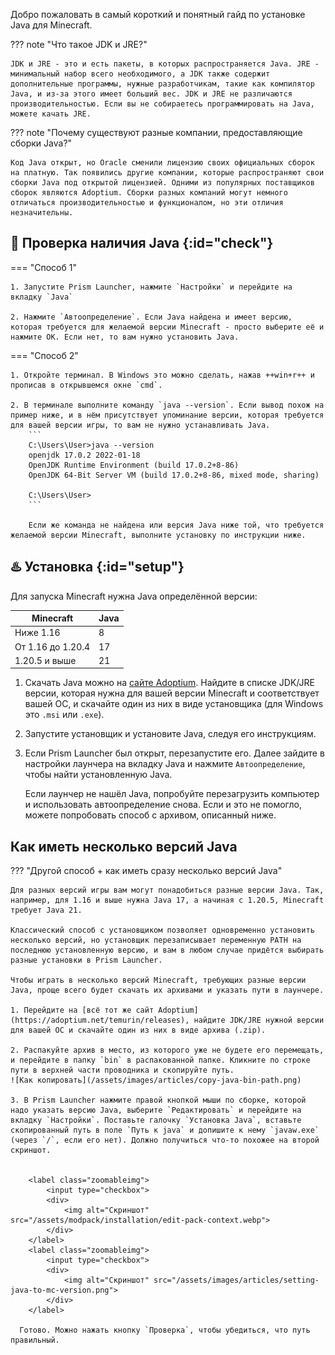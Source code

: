 Добро пожаловать в самый короткий и понятный гайд по установке Java для Minecraft.


??? note "Что такое JDK и JRE?"

    JDK и JRE - это и есть пакеты, в которых распространяется Java. JRE - минимальный набор всего необходимого, а JDK также содержит дополнительные программы, нужные разработчикам, такие как компилятор Java, и из-за этого имеет больший вес. JDK и JRE не различаются производительностью. Если вы не собираетесь программировать на Java, можете качать JRE.


??? note "Почему существуют разные компании, предоставляющие сборки Java?"

    Код Java открыт, но Oracle сменили лицензию своих официальных сборок на платную. Так появились другие компании, которые распространяют свои сборки Java под открытой лицензией. Одними из популярных поставщиков сборок являются Adoptium. Сборки разных компаний могут немного отличаться производительностью и функционалом, но эти отличия незначительны.

## 👀 Проверка наличия Java {:id="check"}

=== "Способ 1"

    1. Запустите Prism Launcher, нажмите `Настройки` и перейдите на вкладку `Java`

    2. Нажмите `Автоопределение`. Если Java найдена и имеет версию, которая требуется для желаемой версии Minecraft - просто выберите её и нажмите ОК. Если нет, то вам нужно установить Java.

=== "Способ 2"

    1. Откройте терминал. В Windows это можно сделать, нажав ++win+r++ и прописав в открывшемся окне `cmd`.

    2. В терминале выполните команду `java --version`. Если вывод похож на пример ниже, и в нём присутствует упоминание версии, которая требуется для вашей версии игры, то вам не нужно устанавливать Java. 
        ```
        C:\Users\User>java --version
        openjdk 17.0.2 2022-01-18
        OpenJDK Runtime Environment (build 17.0.2+8-86)
        OpenJDK 64-Bit Server VM (build 17.0.2+8-86, mixed mode, sharing)

        C:\Users\User>
        ```
    
        Если же команда не найдена или версия Java ниже той, что требуется желаемой версии Minecraft, выполните установку по инструкции ниже.

## ♨️ Установка {:id="setup"}

Для запуска Minecraft нужна Java определённой версии: 

| Minecraft           | Java  | 
|---------------------|-------|
| Ниже 1.16           | 8     | 
| От 1.16 до 1.20.4   | 17    |
| 1.20.5 и выше       | 21    |

  1. Скачать Java можно на [сайте Adoptium](https://adoptium.net/temurin/releases). Найдите в списке JDK/JRE версии, которая нужна для вашей версии Minecraft и соответствует вашей ОС, и скачайте один из них в виде установщика (для Windows это `.msi` или `.exe`).
      
  2. Запустите установщик и установите Java, следуя его инструкциям.

  3. Если Prism Launcher был открыт, перезапустите его. Далее зайдите в настройки лаунчера на вкладку Java и нажмите `Автоопределение`, чтобы найти установленную Java. 

      Если лаунчер не нашёл Java, попробуйте перезагрузить компьютер и использовать автоопределение снова. Если и это не помогло, можете попробовать способ с архивом, описанный ниже.

## Как иметь несколько версий Java

??? "Другой способ + как иметь сразу несколько версий Java"

    Для разных версий игры вам могут понадобиться разные версии Java. Так, например, для 1.16 и выше нужна Java 17, а начиная с 1.20.5, Minecraft требует Java 21. 
    
    Классический способ с установщиком позволяет одновременно установить несколько версий, но установщик перезаписывает переменную PATH на последнюю установленную версию, и вам в любом случае придётся выбирать разные установки в Prism Launcher.

    Чтобы играть в несколько версий Minecraft, требующих разные версии Java, проще всего будет скачать их архивами и указать пути в лаунчере.

    1. Перейдите на [всё тот же сайт Adoptium](https://adoptium.net/temurin/releases), найдите JDK/JRE нужной версии для вашей ОС и скачайте один из них в виде архива (.zip).
        
    2. Распакуйте архив в место, из которого уже не будете его перемещать, и перейдите в папку `bin` в распакованной папке. Кликните по строке пути в верхней части проводника и скопируйте путь.
    ![Как копировать](/assets/images/articles/copy-java-bin-path.png)

    3. В Prism Launcher нажмите правой кнопкой мыши по сборке, которой надо указать версию Java, выберите `Редактировать` и перейдите на вкладку `Настройки`. Поставьте галочку `Установка Java`, вставьте скопированный путь в поле `Путь к java` и допишите к нему `javaw.exe` (через `/`, если его нет). Должно получиться что-то похожее на второй скриншот.


        <label class="zoomableimg">
            <input type="checkbox">
            <div>
                <img alt="Скриншот" src="/assets/modpack/installation/edit-pack-context.webp">
            </div>
        </label>
        <label class="zoomableimg">
            <input type="checkbox">
            <div>
                <img alt="Скриншот" src="/assets/images/articles/setting-java-to-mc-version.png">
            </div>
        </label>

      Готово. Можно нажать кнопку `Проверка`, чтобы убедиться, что путь правильный.

	   
